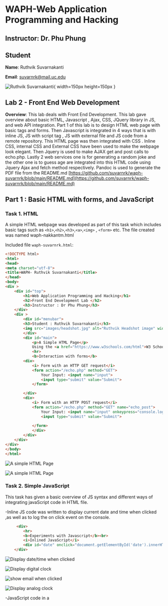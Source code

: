 
# WAPH-Web Application Programming and Hacking

## Instructor: Dr. Phu Phung

## Student

**Name**: Ruthvik Suvarnakanti

**Email**: suvarnrk@mail.uc.edu

![Ruthvik Suvarnakanti](images/headshot.JPEG){ width=150px height=150px }

## Lab 2 - Front End Web Development

**Overview**: This lab deals with Front End Development. This lab gave overview about basic HTML, Javascript , Ajax, CSS, 
JQuery library in JS, and web API integration. Part 1 of this lab is to design  HTML web page with basic tags and forms. Then Javascript is integrated in 4 ways that is with inline JS, JS with script tag , JS with external file and JS code from a remote repository.
This HTML page was then integrated with CSS . Inline CSS, internal CSS and External CSS have been used to make the webpage look elegant. Then Jquery is used to make AJAX get and post calls to echo.php. Lastly 2 web services one is for generating a random joke and the other one is to guess age are integrated into this HTML code using Jquery Ajax and fetch method respectively.
Pandoc is used to generate the PDF file from the README.md
[https://github.com/suvarnrk/waph-suvarnrk/blob/main/README.md](https://github.com/suvarnrk/waph-suvarnrk/blob/main/README.md)

## Part 1 : Basic HTML with forms, and JavaScript

### Task 1. HTML

A simple HTML webpage was developed as part of this task which includes basic tags such as `<h1>`,`<h2>`,`<h3>`,`<a>`,`<img>` , `<form>` etc.
The file created was named waph-nakkantm.html

Included file `waph-suvarnrk.html`:
```HTML
<!DOCTYPE html>
<html>
<head>
<meta charset="utf-8">
<title>WAPH- Ruthvik Suvarnakanti</title>
</head>
<body>
<div >
	<div id="top">
		<h1>Web Application Programming and Hacking</h1>
		<h2>Front End Development Lab </h2>
		<h3>Instructor : Dr Phu Phung</h3>
	</div>
	<div >
		<div id="menubar">
		<h3>Student : Ruthvik Suvarnakanti</h3>
		<img src="images/headshot.jpg" alt="Ruthvik Headshot image" width="50">
		</div>
		<div id="main">
			<p>A Simple HTML Page</p>
			Using the <a href="https://www.w3schools.com/html">W3 Schools Template</a>
			<hr>
			<b>Interaction with forms</b>
		<div>
			<i> Form with an HTTP GET request</i>
			<form action="/echo.php" method="GET">
				Your Input: <input name="input">
				<input type="submit" value="Submit">
			</form>

		</div>
		<div>
			<i> Form with an HTTP POST request</i>
			<form action="/echo.php" method="GET" name="echo_post">
				Your Input: <input name="input" onkeypress="console.log('You pressed a key')">
				<input type="submit" value="Submit">
				
			</form>
			</div>
		</div>
	</div>
</div>		
</body>
</html>
```

![A simple HTML Page](images/simplehtml.png)

![A simple HTML Page](images/html-forms1.png)

### Task 2. Simple JavaScript

This task has given a basic overview of JS syntax and different ways of integrating javaScript code in HTML file.

-Inline JS code was written to display current date and time when clicked ,as well as to log the on click event on the console.
 
```HTML
 	 <div>
		<hr>
		<b>Experiments with Javascript</b><br>
		<i>Inlined JavaScript</i>
		<div id="date" onclick="document.getElementById('date').innerHTML= Date()"> 		 Click here to Show Date()</div>
	</div>
```

![Display date/time when clicked](images/js-1.png)

![Display digital clock](images/js-2.png)

![show email when clicked](images/js-3.png)

![Display analog clock](images/js-4.png)

-JavaScript code in a <script> tag to display a digital clock.
```HTML
  <script type="text/javascript">
			function displayTime(){
				document.getElementById('digit-clock').innerHTML ="Current time:" + new Date();
			}
			setInterval(displayTime,500);
		</script>
```
 
-JS code in JS file and and code in HTML page to show or hide email when clicked.
```JavaScript
	var shown=false;
function showhideEmail(){
	if(shown){
		document.getElementById('email').innerHTML="Show ny email";
		shown =false;
	}else{
		var myemail="<a href='mailto:suvarnrk"+"@"+"mail.uc.edu'>suvarnrk"+"@"+"mail.uc.edu</a>";
		document.getElementById('email').innerHTML=myemail;
		shown=true;
	}
}
	
```

```HTML
	<div id="email" onclick="showOrHideEmail()">Show my email</div>
	<script type="text/javascript" src="email.js"></script>
```



-Displaying an Analog clock with an external Javascript code and code in HTML page.
```HTML
<canvas id="analog-clock" width="150" height="150" style="background-color:#999"></canvas>
<script src="https://waph-uc.github.io/clock.js"></script>
<script type=text/javascript>
			const canvas = document.getElementById("canvas");
const ctx = canvas.getContext("2d");
let radius = canvas.height / 2;
ctx.translate(radius, radius);
radius = radius * 0.90
setInterval(drawClock, 1000);

function drawClock() {
  drawFace(ctx, radius);
  drawNumbers(ctx, radius);
  drawTime(ctx, radius);
}
</script>
```


## Part II - Ajax, CSS, jQuery, and Web API integration

### Task 1: Ajax

HTML code is written to take the user input and make a GET call to echo.php using AJAX. The response recieved is then displayed within the div.
as it is a get call the input was sent as a path variable in the URL.
```HTML
	<div>
		<i> Ajax Requests</i><br>
		Your Input: 
		<input name="data"
		onkeypress="console.log('You have pressed a key ')" id="data">
		<input type="button" class="button round" value="Ajax Echo" onclick="getEcho()">
		<div id="response"></div>
			<input class="button round" type="submit" value="JQuery Ajax Echo" onclick="getJqueryAjax()">
				<input class="button round" type="submit" value="JQuery Ajax Echo Post" onclick="getJqueryAjaxPost()">
				<input class="button round" type="submit" value="Guess Age" onclick="guessAge($('#data').val())">
				<div id="response"></div>
	</script>
```
The response for the Ajax call was analyezed in the inspect view. The request method was GET and the status code is 200OK and the input data was passed within the URL.


![Making an Ajax get call and inspecting respponse](images/ajax-1.png)


### Task 2: CSS

**a)** Inline CSS
```HTML
<body style="background-color: powderblue;">
<h1 style="color: blue;">Web Application Programming and Hacking</h1>
```
![webpage after adding inline CSS](images/css-1.png)

**b)** Internal CSS.
```HTML
	<style>
		.button{
			background-color:green;
			border: none;
			color: white;
			padding: 5px;
			text-align: center;
			text-decoration: none;
			display: inline-block;
			font-size: 12px;
			margin: 4px 2px;
			cursor: pointer;
		}
		.round{border-radius: 8px;}
		#response{background-color: orange;}
		}
	<!-- HTML code -->
	</style>
	input class="button round" type="submit" value="JQuery Ajax Echo" onclick="getJqueryAjax()">
				<input class="button round" type="submit" value="JQuery Ajax Echo Post" onclick="getJqueryAjaxPost()">
				<input class="button round" type="submit" value="Guess Age" onclick="guessAge($('#data').val())">
	<div id="response"></div>
```
**c)** External CSS from the remote repository provided in the lecture.[https://waph-uc.github.io/style1.css](https://waph-uc.github.io/style1.css).

```HTML
	<link rel="stylesheet" type="text/css" href="https://waph-uc.github.io/style1.css">
	<!-- HTML code -->
	<div class="container wrapper">
	<!-- HTML code -->
		<div class="wrapper">
	<!-- HTML code -->
		</div>
	</div>
```
![web page after adding internal CSS and external CSS](images/css.png)

### Task 3: JQuery

JQuery library has been added to the HTML code. 
2 corresponding buttons i.e Jquery Ajax Get and Jquery Ajax Post have been added to make GET and POST calls respectively using Jquery to echo.php.
**i.** Ajax GET request to echo.php , the response is analyzed in the inpect view. The call was GET and status code was 200OK.

```HTML
	<!-- HTML code -->
	<input class="button round" type="submit" value="JQuery Ajax Echo" onclick="getJqueryAjax()">
	<!-- HTML code -->
	<script>
		function getJqueryAjax(){
			var input=$("#data").val();
				if(input.length==0)
					return;
			$.get("echo.php?data="+input,
				      function(result){
					      printResult(result);
						});
			$("#data").val("");
			}
		function printResult(result){
			$("#response").html(result);
			}
	</script>
```
![JQuery Ajax GET request to echo.php](images/jquery-GET.png)

**i.** Ajax POST request to echo.php , the response is analyzed in the inpect view. The call was POST and status code was 200OK.

```HTML
	<!-- HTML code -->
	<input class="button round" type="submit"
		value="JQuery Ajax Echo Post" onclick="getJqueryAjaxPost()">
	<!-- HTML code -->
	<script>
		function getJqueryAjaxPost(){
			var input=$("#data").val();
			if(input.length==0)
				return;
			$.post("echo.php",{data:input},function(result){
					printResult(result);
					});
			$("#data").val("");
			}
		function printResult(result){
			$("#response").html(result);
			}
	</script>
```
![JQuery Ajax POST request to echo.php](images/jquery-POST.png)

### Task 4: WEB API Integration.

**i.** Using Ajax on [https://v2.jokeapi.dev/joke/Programming?type=single](https://v2.jokeapi.dev/joke/Programming?type=single)




JavaScript code using JQuery Ajax has been written to make a GET call to the above web service. The response was in JSON , this response was converted to string using JSON.stringify() method and displayed in the console.
out of this response the joke was filtered using result.joke , this service returns a random joke which is displayed when the webpage is loaded.
Refreshing the webpage gives random joke each time.

![Random Joke displayed when the page is loaded](images/jokeapi.png)

The below picture represents image of randomly created joke when page is loaded.

![Response of the webservice in inspect view](images/jokeresp.png)


```HTML
	<!-- HTML code -->
	<script>
	$.get("https://v2.jokeapi.dev/joke/Programming?type=single",function(result){
				console.log("from joke API: "+ JSON.stringify(result));
				$("#response").html("Programming joke of the day: " +result.joke);
				});
	</script>
	<!-- HTML code -->
```








**ii.** Using the `fetch` API  on [https://api.agify.io/?name=input](https://api.agify.io/?name=input)


fetch method in Javascript is used to make HTTP request to the above webservice. as it is an asynchronous call the function is defined with the async keyword and the await is used to synchronize the response. The HTTP request made is GET and the status code is 200OK.
```HTML
	<script>
	async function guessAge(name){
				const response= await fetch("https://api.agify.io/?name="+name);
				const result= await response.json();
				$("#response").html("Hello "+name+" ,your age should be "+result.age);
			}
	</script>
```

The pictures of API calls are not responsive as there are too many request to API and gettting a status of 429 which is meant for request limit reached. I am attaching the pictures of the same here.

![HTTP request to API](images/api-1.png)

Belwo is the response of the API call.

![Response from API](images/api-2.png)

Below is the final webPage after completing all the tasks and following the lectures.

![Ruthvik Suvarnakanti Final Page](images/final.png)

Post this Labs/Lab2 folder was created to accomodate the project report and the changes were pushed. Pandoc tool was used to generate the project report from the README.md file


